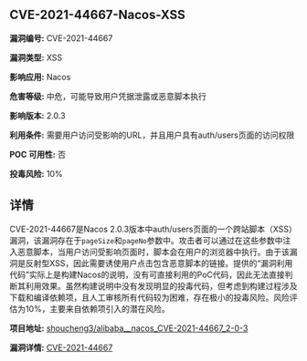 ## CVE-2021-44667-Nacos-XSS

**漏洞编号:** CVE-2021-44667

**漏洞类型:** XSS

**影响应用:** Nacos

**危害等级:** 中危，可能导致用户凭据泄露或恶意脚本执行

**影响版本:** 2.0.3

**利用条件:** 需要用户访问受影响的URL，并且用户具有auth/users页面的访问权限

**POC 可用性:** 否

**投毒风险:** 10%

## 详情

CVE-2021-44667是Nacos 2.0.3版本中auth/users页面的一个跨站脚本（XSS）漏洞，该漏洞存在于`pageSize`和`pageNo`参数中。攻击者可以通过在这些参数中注入恶意脚本，当用户访问受影响页面时，脚本会在用户的浏览器中执行。由于该漏洞是反射型XSS，因此需要诱使用户点击包含恶意脚本的链接。提供的“漏洞利用代码”实际上是构建Nacos的说明，没有可直接利用的PoC代码，因此无法直接判断其利用效果。虽然构建说明中没有发现明显的投毒代码，但考虑到构建过程涉及下载和编译依赖项，且人工审核所有代码较为困难，存在极小的投毒风险。风险评估为10%，主要来自依赖项引入的潜在风险。

**项目地址:** [shoucheng3/alibaba__nacos_CVE-2021-44667_2-0-3](https://github.com/shoucheng3/alibaba__nacos_CVE-2021-44667_2-0-3)

**漏洞详情:** [CVE-2021-44667](https://nvd.nist.gov/vuln/detail/CVE-2021-44667)